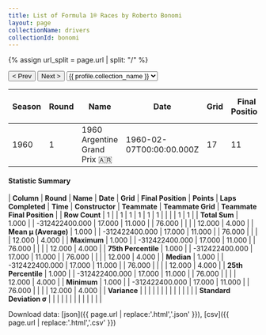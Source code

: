 ```yaml
---
title: List of Formula 1® Races by Roberto Bonomi
layout: page
collectionName: drivers
collectionId: bonomi
---
```


{% assign url_split = page.url | split: "/" %}
<div id="collection-navigation">
<button onclick="selector.options[selector.selectedIndex-1].value && (window.location = selector.options[selector.selectedIndex-1].value);">&lt; Prev</button>
<button onclick="selector.options[selector.selectedIndex+1].value && (window.location = selector.options[selector.selectedIndex+1].value);">Next &gt;</button>
<select id="selector" onchange="this.options[this.selectedIndex].value && (window.location = this.options[this.selectedIndex].value);">
  {% for collectionId in site.data[page.collectionName].refs %}
    {% if collectionId == page.collectionId %}
      {% assign selected = "selected" %}
    {% else %}
      {% assign selected = "" %}
    {% endif %}
    {% assign profile = site.data[page.collectionName][collectionId].profile %}
    <option value="/f1/{{ page.collectionName }}/{{ collectionId }}/{{ url_split[4] }}" {{ selected }}>{{ profile.collection_name }}</option>
  {% endfor %}
</select>
</div>

| Season | Round | Name | Date | Grid | Final Position | Points | Laps Completed | Time | Constructor | Teammate | Teammate Grid | Teammate Final Position |
|--|--|--|--|--|--|--|--|--|--|--|--|--|
| 1960 | 1 | 1960 Argentine Grand Prix 🇦🇷 | 1960-02-07T00:00:00.000Z | 17 | 11 | 0.0 | 76 |   | Cooper-Maserati 🇬🇧 | [Carlos Menditeguy 🇦🇷](/f1/drivers/menditeguy) | 12 | 4 |

#### Statistic Summary

| **Column** | **Round** | **Name** | **Date** | **Grid** | **Final Position** | **Points** | **Laps Completed** | **Time** | **Constructor** | **Teammate** | **Teammate Grid** | **Teammate Final Position** |
| **Row Count** | 1 |  | 1 | 1 | 1 | 1 | 1 |  |  |  | 1 | 1 |
| **Total Sum** | 1.000 |  | -312422400.000 | 17.000 | 11.000 |  | 76.000 |  |  |  | 12.000 | 4.000 |
| **Mean μ (Average)** | 1.000 |  | -312422400.000 | 17.000 | 11.000 |  | 76.000 |  |  |  | 12.000 | 4.000 |
| **Maximum** | 1.000 |  | -312422400.000 | 17.000 | 11.000 |  | 76.000 |  |  |  | 12.000 | 4.000 |
| **75th Percentile** | 1.000 |  | -312422400.000 | 17.000 | 11.000 |  | 76.000 |  |  |  | 12.000 | 4.000 |
| **Median** | 1.000 |  | -312422400.000 | 17.000 | 11.000 |  | 76.000 |  |  |  | 12.000 | 4.000 |
| **25th Percentile** | 1.000 |  | -312422400.000 | 17.000 | 11.000 |  | 76.000 |  |  |  | 12.000 | 4.000 |
| **Minimum** | 1.000 |  | -312422400.000 | 17.000 | 11.000 |  | 76.000 |  |  |  | 12.000 | 4.000 |
| **Variance** |  |  |  |  |  |  |  |  |  |  |  |  |
| **Standard Deviation σ** |  |  |  |  |  |  |  |  |  |  |  |  |

Download data: [json]({{ page.url | replace:'.html','.json' }}), [csv]({{ page.url | replace:'.html','.csv' }})
